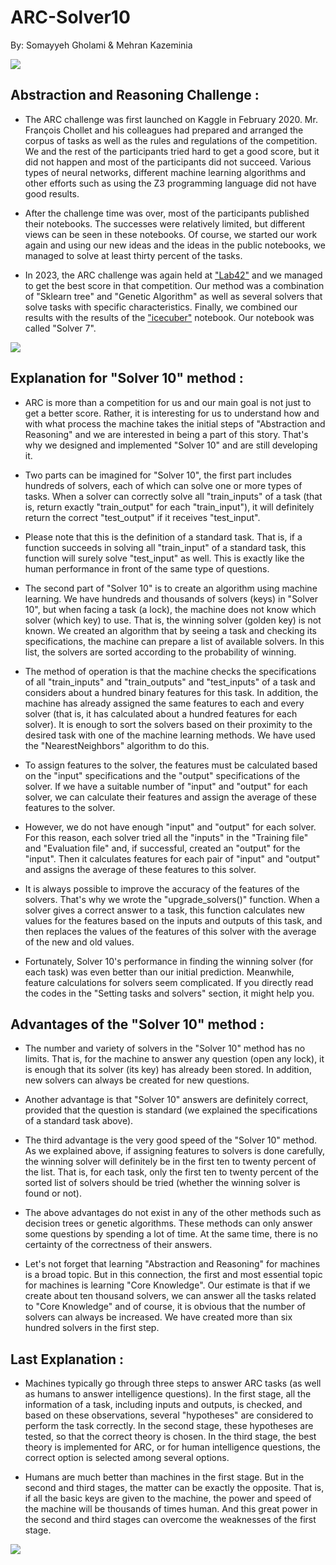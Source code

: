 # ARC-Solver10
By: Somayyeh Gholami & Mehran Kazeminia
<div>
    <img src='https://cdn-images-1.medium.com/max/1000/1*7s_cV4TLZ1L31MJNj2Rk5w.png'> 
</div>

## Abstraction and Reasoning Challenge :

- The ARC challenge was first launched on Kaggle in February 2020. Mr. François Chollet and his colleagues had prepared and arranged the corpus of tasks as well as the rules and regulations of the competition. We and the rest of the participants tried hard to get a good score, but it did not happen and most of the participants did not succeed. Various types of neural networks, different machine learning algorithms and other efforts such as using the Z3 programming language did not have good results.

- After the challenge time was over, most of the participants published their notebooks. The successes were relatively limited, but different views can be seen in these notebooks. Of course, we started our work again and using our new ideas and the ideas in the public notebooks, we managed to solve at least thirty percent of the tasks.

- In 2023, the ARC challenge was again held at ["Lab42"](https://lab42.global/) and we managed to get the best score in that competition. Our method was a combination of "Sklearn tree" and "Genetic Algorithm" as well as several solvers that solve tasks with specific characteristics. Finally, we combined our results with the results of the ["icecuber"](https://www.kaggle.com/code/icecuber/arc-1st-place-solution) notebook. Our notebook was called "Solver 7".
<div>
    <img src='https://cdn-images-1.medium.com/max/1000/1*P6RH0HLuzKFw4DAGxIVdEw.png'> 
</div>

## Explanation for "Solver 10" method :

- ARC is more than a competition for us and our main goal is not just to get a better score. Rather, it is interesting for us to understand how and with what process the machine takes the initial steps of "Abstraction and Reasoning" and we are interested in being a part of this story. That's why we designed and implemented "Solver 10" and are still developing it.

- Two parts can be imagined for "Solver 10", the first part includes hundreds of solvers, each of which can solve one or more types of tasks. When a solver can correctly solve all "train_inputs" of a task (that is, return exactly "train_output" for each "train_input"), it will definitely return the correct "test_output" if it receives "test_input".

- Please note that this is the definition of a standard task. That is, if a function succeeds in solving all "train_input" of a standard task, this function will surely solve "test_input" as well. This is exactly like the human performance in front of the same type of questions.

- The second part of "Solver 10" is to create an algorithm using machine learning. We have hundreds and thousands of solvers (keys) in "Solver 10", but when facing a task (a lock), the machine does not know which solver (which key) to use. That is, the winning solver (golden key) is not known. We created an algorithm that by seeing a task and checking its specifications, the machine can prepare a list of available solvers. In this list, the solvers are sorted according to the probability of winning.

- The method of operation is that the machine checks the specifications of all "train_inputs" and "train_outputs" and "test_inputs" of a task and considers about a hundred binary features for this task. In addition, the machine has already assigned the same features to each and every solver (that is, it has calculated about a hundred features for each solver). It is enough to sort the solvers based on their proximity to the desired task with one of the machine learning methods. We have used the "NearestNeighbors" algorithm to do this.

- To assign features to the solver, the features must be calculated based on the "input" specifications and the "output" specifications of the solver. If we have a suitable number of "input" and "output" for each solver, we can calculate their features and assign the average of these features to the solver.

- However, we do not have enough "input" and "output" for each solver. For this reason, each solver tried all the "inputs" in the "Training file" and "Evaluation file" and, if successful, created an "output" for the "input". Then it calculates features for each pair of "input" and "output" and assigns the average of these features to this solver.

- It is always possible to improve the accuracy of the features of the solvers. That's why we wrote the "upgrade_solvers()" function. When a solver gives a correct answer to a task, this function calculates new values for the features based on the inputs and outputs of this task, and then replaces the values of the features of this solver with the average of the new and old values.

- Fortunately, Solver 10's performance in finding the winning solver (for each task) was even better than our initial prediction. Meanwhile, feature calculations for solvers seem complicated. If you directly read the codes in the "Setting tasks and solvers" section, it might help you.

## Advantages of the "Solver 10" method :

- The number and variety of solvers in the "Solver 10" method has no limits. That is, for the machine to answer any question (open any lock), it is enough that its solver (its key) has already been stored. In addition, new solvers can always be created for new questions.

- Another advantage is that "Solver 10" answers are definitely correct, provided that the question is standard (we explained the specifications of a standard task above).

- The third advantage is the very good speed of the "Solver 10" method. As we explained above, if assigning features to solvers is done carefully, the winning solver will definitely be in the first ten to twenty percent of the list. That is, for each task, only the first ten to twenty percent of the sorted list of solvers should be tried (whether the winning solver is found or not).

- The above advantages do not exist in any of the other methods such as decision trees or genetic algorithms. These methods can only answer some questions by spending a lot of time. At the same time, there is no certainty of the correctness of their answers.

- Let's not forget that learning "Abstraction and Reasoning" for machines is a broad topic. But in this connection, the first and most essential topic for machines is learning "Core Knowledge". Our estimate is that if we create about ten thousand solvers, we can answer all the tasks related to "Core Knowledge" and of course, it is obvious that the number of solvers can always be increased. We have created more than six hundred solvers in the first step.

## Last Explanation : 

- Machines typically go through three steps to answer ARC tasks (as well as humans to answer intelligence questions). In the first stage, all the information of a task, including inputs and outputs, is checked, and based on these observations, several "hypotheses" are considered to perform the task correctly. In the second stage, these hypotheses are tested, so that the correct theory is chosen. In the third stage, the best theory is implemented for ARC, or for human intelligence questions, the correct option is selected among several options.

- Humans are much better than machines in the first stage. But in the second and third stages, the matter can be exactly the opposite. That is, if all the basic keys are given to the machine, the power and speed of the machine will be thousands of times human. And this great power in the second and third stages can overcome the weaknesses of the first stage.

<div>
    <img src='[https://cdn-images-1.medium.com/max/1000/1*xD5fbm-EzmLYKld3v8Z8OA.png](https://cdn-images-1.medium.com/max/1000/1*sTs6-BqCyASkok3v88YADg.png)https://cdn-images-1.medium.com/max/1000/1*sTs6-BqCyASkok3v88YADg.png'> 
</div>


